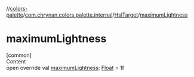 //[colors-palette](../../../index.md)/[com.chrynan.colors.palette.internal](../index.md)/[HslTarget](index.md)/[maximumLightness](maximum-lightness.md)



# maximumLightness  
[common]  
Content  
open override val [maximumLightness](maximum-lightness.md): [Float](https://kotlinlang.org/api/latest/jvm/stdlib/kotlin/-float/index.html) = 1f  



